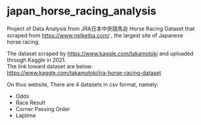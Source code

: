 # japan_horse_racing_analysis
Project of Data Analysis from JRA日本中央競馬会 Horse Racing Dataset that scraped from https://www.netkeiba.com/ , the largest site of Japanese horse racing. <br>

The dataset scraped by https://www.kaggle.com/takamotoki and uploaded through Kaggle in 2021. <br> 
The link toward dataset are below:<br>
https://www.kaggle.com/takamotoki/jra-horse-racing-dataset

On thus website, There are 4 datasets in csv format, namely:

* Odds
* Race Result
* Corner Passing Order
* Laptime
